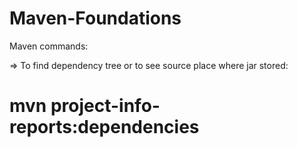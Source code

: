 # Maven-Foundations
Maven commands:

=> To find dependency tree or to see source place where jar stored:
# mvn project-info-reports:dependencies
